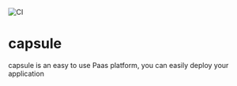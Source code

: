 ![CI](https://github.com/capsuleappcyou/capsule/workflows/CI/badge.svg)
# capsule

capsule is an easy to use Paas platform, you can easily deploy your application
